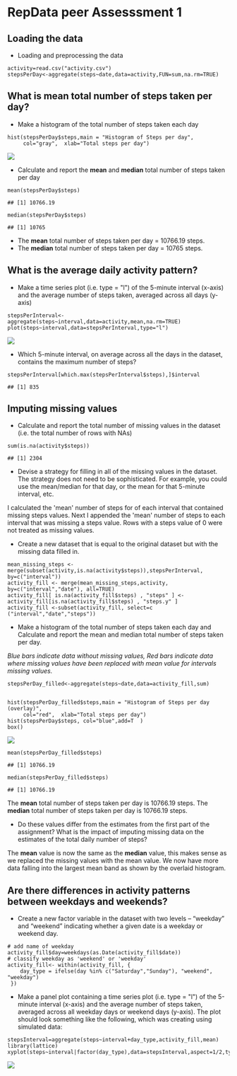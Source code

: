 RepData peer Assesssment 1
==========================

Loading the data
----------------

-   Loading and preprocessing the data

<!-- -->

    activity=read.csv("activity.csv")
    stepsPerDay<-aggregate(steps~date,data=activity,FUN=sum,na.rm=TRUE)

What is mean total number of steps taken per day?
-------------------------------------------------

-   Make a histogram of the total number of steps taken each day

<!-- -->

    hist(stepsPerDay$steps,main = "Histogram of Steps per day",
         col="gray",  xlab="Total steps per day")

![](PA1_template_files/figure-markdown_strict/unnamed-chunk-2-1.png)

-   Calculate and report the **mean** and **median** total number of
    steps taken per day

<!-- -->

    mean(stepsPerDay$steps)

    ## [1] 10766.19

    median(stepsPerDay$steps)

    ## [1] 10765

-   The **mean** total number of steps taken per day = 10766.19 steps.
-   The **median** total number of steps taken per day = 10765 steps.

What is the average daily activity pattern?
-------------------------------------------

-   Make a time series plot (i.e. type = "l") of the 5-minute
    interval (x-axis) and the average number of steps taken, averaged
    across all days (y-axis)

<!-- -->

    stepsPerInterval<-aggregate(steps~interval,data=activity,mean,na.rm=TRUE)
    plot(steps~interval,data=stepsPerInterval,type="l")

![](PA1_template_files/figure-markdown_strict/unnamed-chunk-4-1.png)

-   Which 5-minute interval, on average across all the days in the
    dataset, contains the maximum number of steps?

<!-- -->

    stepsPerInterval[which.max(stepsPerInterval$steps),]$interval

    ## [1] 835

Imputing missing values
-----------------------

-   Calculate and report the total number of missing values in the
    dataset (i.e. the total number of rows with NAs)

<!-- -->

    sum(is.na(activity$steps))

    ## [1] 2304

-   Devise a strategy for filling in all of the missing values in
    the dataset. The strategy does not need to be sophisticated. For
    example, you could use the mean/median for that day, or the mean for
    that 5-minute interval, etc.

I calculated the 'mean' number of steps for of each interval that
contained missing steps values. Next I appended the 'mean' number of
steps to each interval that was missing a steps value. Rows with a steps
value of 0 were not treated as missing values.

-   Create a new dataset that is equal to the original dataset but with
    the missing data filled in.

<!-- -->

    mean_missing_steps <- merge(subset(activity,is.na(activity$steps)),stepsPerInterval, by=c("interval"))
    activity_fill <- merge(mean_missing_steps,activity, by=c("interval","date"), all=TRUE)
    activity_fill[ is.na(activity_fill$steps) , "steps" ] <- activity_fill[is.na(activity_fill$steps) , "steps.y" ]
    activity_fill <-subset(activity_fill, select=c ("interval","date","steps"))

-   Make a histogram of the total number of steps taken each day and
    Calculate and report the mean and median total number of steps taken
    per day.

*Blue bars indicate data without missing values, Red bars indicate data
where missing values have been replaced with mean value for intervals
missing values.*

    stepsPerDay_filled<-aggregate(steps~date,data=activity_fill,sum)


    hist(stepsPerDay_filled$steps,main = "Histogram of Steps per day (overlay)",
         col="red",  xlab="Total steps per day")
    hist(stepsPerDay$steps, col="blue",add=T  )
    box()

![](PA1_template_files/figure-markdown_strict/unnamed-chunk-8-1.png)

    mean(stepsPerDay_filled$steps)

    ## [1] 10766.19

    median(stepsPerDay_filled$steps)

    ## [1] 10766.19

The **mean** total number of steps taken per day is 10766.19 steps. The
**median** total number of steps taken per day is 10766.19 steps.

-   Do these values differ from the estimates from the first part of the
    assignment? What is the impact of imputing missing data on the
    estimates of the total daily number of steps?

The **mean** value is now the same as the **median** value, this makes
sense as we replaced the missing values with the mean value. We now have
more data falling into the largest mean band as shown by the overlaid
histogram.

Are there differences in activity patterns between weekdays and weekends?
-------------------------------------------------------------------------

-   Create a new factor variable in the dataset with two levels –
    “weekday” and “weekend” indicating whether a given date is a weekday
    or weekend day.

<!-- -->

    # add name of weekday
    activity_fill$day=weekdays(as.Date(activity_fill$date))
    # classify weekday as 'weekend' or 'weekday'
    activity_fill<- within(activity_fill, {
        day_type = ifelse(day %in% c("Saturday","Sunday"), "weekend", "weekday")
     })

-   Make a panel plot containing a time series plot (i.e. type = "l") of
    the 5-minute interval (x-axis) and the average number of steps
    taken, averaged across all weekday days or weekend days (y-axis).
    The plot should look something like the following, which was
    creating using simulated data:

<!-- -->

    stepsInterval=aggregate(steps~interval+day_type,activity_fill,mean)
    library(lattice)
    xyplot(steps~interval|factor(day_type),data=stepsInterval,aspect=1/2,type="l")

![](PA1_template_files/figure-markdown_strict/unnamed-chunk-10-1.png)

